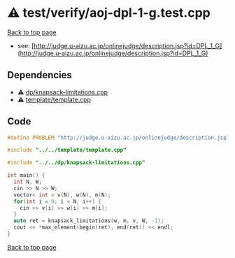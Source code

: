 <!-- mathjax config similar to math.stackexchange -->
<script type="text/javascript" async
  src="https://cdnjs.cloudflare.com/ajax/libs/mathjax/2.7.5/MathJax.js?config=TeX-MML-AM_CHTML">
</script>
<script type="text/x-mathjax-config">
  MathJax.Hub.Config({
    TeX: { equationNumbers: { autoNumber: "AMS" }},
    tex2jax: {
      inlineMath: [ ['$','$'] ],
      processEscapes: true
    },
    "HTML-CSS": { matchFontHeight: false },
    displayAlign: "left",
    displayIndent: "2em"
  });
</script>

<script type="text/javascript" src="https://cdnjs.cloudflare.com/ajax/libs/jquery/3.4.1/jquery.min.js"></script>
<script src="https://cdn.jsdelivr.net/npm/jquery-balloon-js@1.1.2/jquery.balloon.min.js" integrity="sha256-ZEYs9VrgAeNuPvs15E39OsyOJaIkXEEt10fzxJ20+2I=" crossorigin="anonymous"></script>
<script type="text/javascript" src="../../../assets/js/copy-button.js"></script>
<link rel="stylesheet" href="../../../assets/css/copy-button.css" />


# :warning: test/verify/aoj-dpl-1-g.test.cpp


[Back to top page](../../../index.html)

* see: [http://judge.u-aizu.ac.jp/onlinejudge/description.jsp?id=DPL_1_G](http://judge.u-aizu.ac.jp/onlinejudge/description.jsp?id=DPL_1_G)


## Dependencies
* :warning: [dp/knapsack-limitations.cpp](../../../library/dp/knapsack-limitations.cpp.html)
* :warning: [template/template.cpp](../../../library/template/template.cpp.html)


## Code
```cpp
#define PROBLEM "http://judge.u-aizu.ac.jp/onlinejudge/description.jsp?id=DPL_1_G"

#include "../../template/template.cpp"

#include "../../dp/knapsack-limitations.cpp"

int main() {
  int N, W;
  cin >> N >> W;
  vector< int > v(N), w(N), m(N);
  for(int i = 0; i < N; i++) {
    cin >> v[i] >> w[i] >> m[i];
  }
  auto ret = knapsack_limitations(w, m, v, W, -1);
  cout << *max_element(begin(ret), end(ret)) << endl;
}

```

[Back to top page](../../../index.html)

